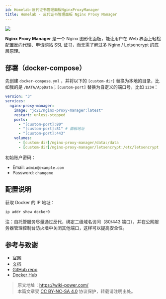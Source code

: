 ```yaml
---
id: Homelab-反代证书管理面板NginxProxyManager
title: Homelab - 反代证书管理面板 Nginx Proxy Manager
---
```


![](https://wiki-media-1253965369.cos.ap-guangzhou.myqcloud.com/img/20230408182138.png)

**Nginx Proxy Manager** 是一个 Nginx 图形化面板，能让用户在 Web 界面上轻松配置反向代理、申请网站 SSL 证书，而无需了解过多 Nginx / Letsencrypt 的底层原理。

## 部署（docker-compose）

先创建 `docker-compose.yml` ，并将以下的 `[custom-dir]` 替换为本地的目录，比如我的是 `/DATA/AppData`；`[custom-port]` 替换为自定义的端口号，比如 `1234`：

```yml title="docker-compose.yml"
version: "3"
services:
  nginx-proxy-manager:
    image: "jc21/nginx-proxy-manager:latest"
    restart: unless-stopped
    ports:
      - "[custom-port]:80"
      - "[custom-port]:81" # 面板地址
      - "[custom-port]:443"
    volumes:
      - [custom-dir]/nginx-proxy-manager/data:/data
      - [custom-dir]/nginx-proxy-manager/letsencrypt:/etc/letsencrypt
```

初始账户密码：

- Email: `admin@example.com`
- Password: `changeme`

## 配置说明

获取 Docker 的 IP 地址：

```shell
ip addr show docker0
```

注：自托管服务尽量通过反代，绑定二级域名访问（80/443 端口），并在公网服务器管理控制台防火墙中关闭其他端口，这样可以提高安全性。

## 参考与致谢

- [官网](https://nginxproxymanager.com)
- [文档](https://nginxproxymanager.com/guide)
- [GitHub repo](https://github.com/NginxProxyManager/nginx-proxy-manager)
- [Docker Hub](https://hub.docker.com/r/jlesage/nginx-proxy-manager)

> 原文地址：<https://wiki-power.com/>  
> 本篇文章受 [CC BY-NC-SA 4.0](https://creativecommons.org/licenses/by/4.0/deed.zh) 协议保护，转载请注明出处。
